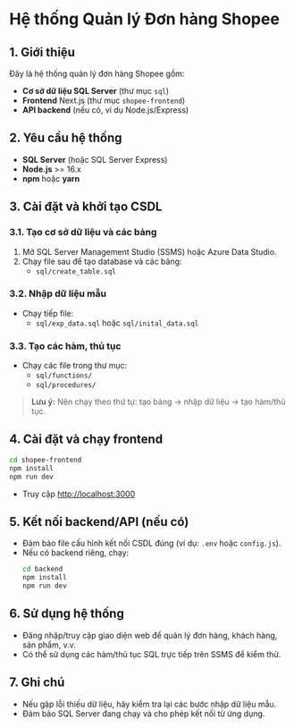 # Hệ thống Quản lý Đơn hàng Shopee

## 1. Giới thiệu

Đây là hệ thống quản lý đơn hàng Shopee gồm:

- **Cơ sở dữ liệu SQL Server** (thư mục `sql`)
- **Frontend** Next.js (thư mục `shopee-frontend`)
- **API backend** (nếu có, ví dụ Node.js/Express)

## 2. Yêu cầu hệ thống

- **SQL Server** (hoặc SQL Server Express)
- **Node.js** >= 16.x
- **npm** hoặc **yarn**

## 3. Cài đặt và khởi tạo CSDL

### 3.1. Tạo cơ sở dữ liệu và các bảng

1. Mở SQL Server Management Studio (SSMS) hoặc Azure Data Studio.
2. Chạy file sau để tạo database và các bảng:
   - `sql/create_table.sql`

### 3.2. Nhập dữ liệu mẫu

- Chạy tiếp file:
  - `sql/exp_data.sql` hoặc `sql/inital_data.sql`

### 3.3. Tạo các hàm, thủ tục

- Chạy các file trong thư mục:
  - `sql/functions/`
  - `sql/procedures/`

> **Lưu ý:** Nên chạy theo thứ tự: tạo bảng → nhập dữ liệu → tạo hàm/thủ tục.

## 4. Cài đặt và chạy frontend

```bash
cd shopee-frontend
npm install
npm run dev
```

- Truy cập [http://localhost:3000](http://localhost:3000)

## 5. Kết nối backend/API (nếu có)

- Đảm bảo file cấu hình kết nối CSDL đúng (ví dụ: `.env` hoặc `config.js`).
- Nếu có backend riêng, chạy:
  ```bash
  cd backend
  npm install
  npm run dev
  ```

## 6. Sử dụng hệ thống

- Đăng nhập/truy cập giao diện web để quản lý đơn hàng, khách hàng, sản phẩm, v.v.
- Có thể sử dụng các hàm/thủ tục SQL trực tiếp trên SSMS để kiểm thử.

## 7. Ghi chú

- Nếu gặp lỗi thiếu dữ liệu, hãy kiểm tra lại các bước nhập dữ liệu mẫu.
- Đảm bảo SQL Server đang chạy và cho phép kết nối từ ứng dụng.
